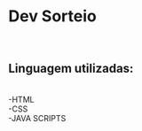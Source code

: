 <h1>Dev Sorteio</h1>
<br>
<h2>Linguagem utilizadas:</h2>
<br>
-HTML
<br>
-CSS
<br>
-JAVA SCRIPTS
<br>


